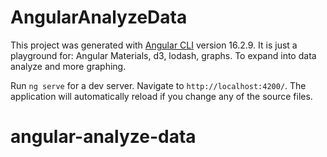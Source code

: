 # AngularAnalyzeData

This project was generated with [Angular CLI](https://github.com/angular/angular-cli) version 16.2.9.
It is just a playground for: Angular Materials, d3, lodash, graphs.
To expand into data analyze and more graphing.

Run `ng serve` for a dev server. Navigate to `http://localhost:4200/`. The application will automatically reload if you change any of the source files.
# angular-analyze-data
